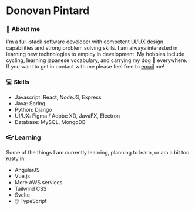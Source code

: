 # Donovan Pintard
### 📖 About me 
I'm a full-stack software developer with competent UI/UX design capabilities and strong problem solving skills. I am always interested in learning new
technologies to employ in development. My hobbies include cycling, learning japanese vocabulary, and carrying my dog 🐩 everywhere. If you want to get in
contact with me please feel free to [email](mailto:donovanpintard@gmail.com) me!

### 💻 Skills
- Javascript: React, NodeJS, Express
- Java: Spring
- Python: Django
- UI/UX: Figma / Adobe XD, JavaFX, Electron
- Database: MySQL, MongoDB

### 👓 Learning
Some of the things I am currently learning, planning to learn, or am a bit too rusty in:
- AngularJS
- Vue.js
- More AWS services
- Tailwind CSS
- Svelte
- 🙄 TypeScript
